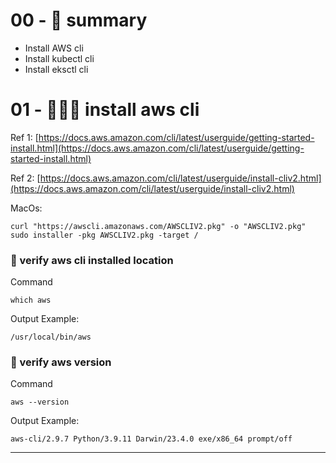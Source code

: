 # 00 - 🥰 summary

- Install AWS cli
- Install kubectl cli
- Install eksctl cli

# 01 - 👷🏻‍♂️ install aws cli

Ref 1:
[https://docs.aws.amazon.com/cli/latest/userguide/getting-started-install.html](https://docs.aws.amazon.com/cli/latest/userguide/getting-started-install.html)

Ref 2:
[https://docs.aws.amazon.com/cli/latest/userguide/install-cliv2.html](https://docs.aws.amazon.com/cli/latest/userguide/install-cliv2.html)

MacOs:

```
curl "https://awscli.amazonaws.com/AWSCLIV2.pkg" -o "AWSCLIV2.pkg"
sudo installer -pkg AWSCLIV2.pkg -target /
```

### 🚓 verify aws cli installed location

Command

```
which aws
```

Output Example:

```
/usr/local/bin/aws
```

### 🚓 verify aws version

Command

```
aws --version
```

Output Example:

```
aws-cli/2.9.7 Python/3.9.11 Darwin/23.4.0 exe/x86_64 prompt/off
```

---
